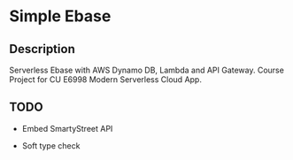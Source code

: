 # Simple Ebase

## Description

Serverless Ebase with AWS Dynamo DB, Lambda and API Gateway. 
Course Project for CU E6998 Modern Serverless Cloud App.

## TODO

* Embed SmartyStreet API

* Soft type check
